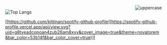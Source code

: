 <img align ="right" src="https://komarev.com/ghpvc/?username=3kl0y47r1&color=blueviolet" alt="uppercase">

![Top Langs](https://github-readme-stats.vercel.app/api/top-langs/?username=uppercasee&layout=compact&theme=tokyonight)

[[https://github.com/kittinan/spotify-github-profile][https://spotify-github-profile.vercel.app/api/view.svg?uid=g8tveadcopoan4zub26am8xyy&cover_image=true&theme=novatorem&bar_color=53b14f&bar_color_cover=true)]]
